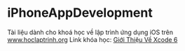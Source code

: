 # iPhoneAppDevelopment
Tài liệu dành cho khoá học về lập trình ứng dụng iOS trên <a href="http://www.hoclaptrinh.org" title="Học Lập Trình">www.hoclaptrinh.org</a>
Link khóa học: <a href="http://www.hoclaptrinh.org/Gioi-Thieu-Ve-Xcode-6" title="Giới Thiệu Về Xcode 6">Giới Thiệu Về Xcode 6</a>
